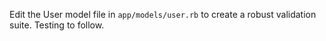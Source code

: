 Edit the User model file in `app/models/user.rb` to create a robust validation suite.  Testing to follow.
